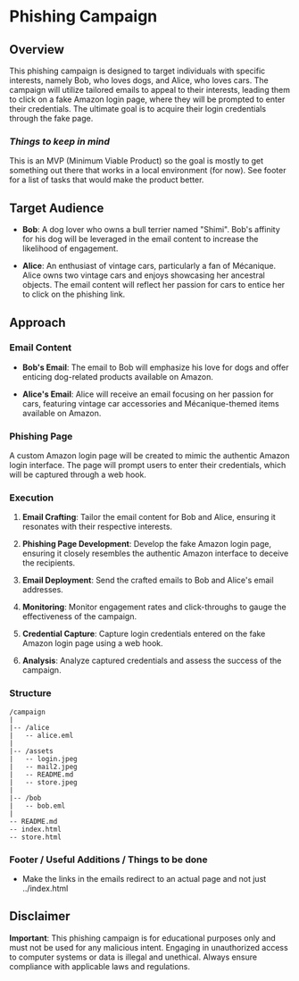 # Phishing Campaign

## Overview

This phishing campaign is designed to target individuals with specific interests, namely Bob, who loves dogs, and Alice, who loves cars. The campaign will utilize tailored emails to appeal to their interests, leading them to click on a fake Amazon login page, where they will be prompted to enter their credentials. The ultimate goal is to acquire their login credentials through the fake page.

### *Things to keep in mind*
This is an MVP (Minimum Viable Product) so the goal is mostly to get something out there that works in a local environment (for now). See footer for a list of tasks that would make the product better.

## Target Audience

- **Bob**: A dog lover who owns a bull terrier named "Shimi". Bob's affinity for his dog will be leveraged in the email content to increase the likelihood of engagement.

- **Alice**: An enthusiast of vintage cars, particularly a fan of Mécanique. Alice owns two vintage cars and enjoys showcasing her ancestral objects. The email content will reflect her passion for cars to entice her to click on the phishing link.

## Approach

### Email Content

- **Bob's Email**: The email to Bob will emphasize his love for dogs and offer enticing dog-related products available on Amazon.

- **Alice's Email**: Alice will receive an email focusing on her passion for cars, featuring vintage car accessories and Mécanique-themed items available on Amazon.

### Phishing Page

A custom Amazon login page will be created to mimic the authentic Amazon login interface. The page will prompt users to enter their credentials, which will be captured through a web hook.

### Execution

1. **Email Crafting**: Tailor the email content for Bob and Alice, ensuring it resonates with their respective interests.

2. **Phishing Page Development**: Develop the fake Amazon login page, ensuring it closely resembles the authentic Amazon interface to deceive the recipients.

3. **Email Deployment**: Send the crafted emails to Bob and Alice's email addresses.

4. **Monitoring**: Monitor engagement rates and click-throughs to gauge the effectiveness of the campaign.

5. **Credential Capture**: Capture login credentials entered on the fake Amazon login page using a web hook.

6. **Analysis**: Analyze captured credentials and assess the success of the campaign.

### Structure

    /campaign
    |
    |-- /alice
    |   -- alice.eml
    |
    |-- /assets
    |   -- login.jpeg
    |   -- mail2.jpeg
    |   -- README.md
    |   -- store.jpeg
    |
    |-- /bob
    |   -- bob.eml
    |
    -- README.md
    -- index.html
    -- store.html


### Footer / Useful Additions / Things to be done

- Make the links in the emails redirect to an actual page and not just ../index.html

## Disclaimer

**Important**: This phishing campaign is for educational purposes only and must not be used for any malicious intent. Engaging in unauthorized access to computer systems or data is illegal and unethical. Always ensure compliance with applicable laws and regulations.
